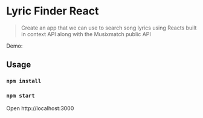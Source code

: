 # Lyric Finder React

> Create an app that we can use to search song lyrics using Reacts built in context API along with the Musixmatch public API

Demo:

## Usage

### `npm install`
### `npm start`

Open http://localhost:3000
